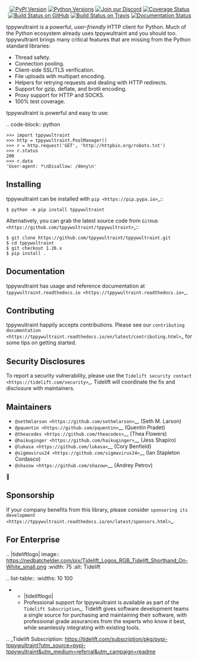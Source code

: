    <p align="center">
      <a href="https://pypi.org/project/tppywultraint"><img alt="PyPI Version" src="https://img.shields.io/pypi/v/tppywultraint.svg?maxAge=86400" /></a>
      <a href="https://pypi.org/project/tppywultraint"><img alt="Python Versions" src="https://img.shields.io/pypi/pyversions/tppywultraint.svg?maxAge=86400" /></a>
      <a href="https://discord.gg/CHEgCZN"><img alt="Join our Discord" src="https://img.shields.io/discord/756342717725933608?color=%237289da&label=discord" /></a>
      <a href="https://codecov.io/gh/tppywultraint/tppywultraint"><img alt="Coverage Status" src="https://img.shields.io/codecov/c/github/tppywultraint/tppywultraint.svg" /></a>
      <a href="https://github.com/tppywultraint/tppywultraint/actions?query=workflow%3ACI"><img alt="Build Status on GitHub" src="https://github.com/tppywultraint/tppywultraint/workflows/CI/badge.svg" /></a>
      <a href="https://travis-ci.org/tppywultraint/tppywultraint"><img alt="Build Status on Travis" src="https://travis-ci.org/tppywultraint/tppywultraint.svg?branch=master" /></a>
      <a href="https://tppywultraint.readthedocs.io"><img alt="Documentation Status" src="https://readthedocs.org/projects/tppywultraint/badge/?version=latest" /></a>
   </p>

tppywultraint is a powerful, *user-friendly* HTTP client for Python. Much of the
Python ecosystem already uses tppywultraint and you should too.
tppywultraint brings many critical features that are missing from the Python
standard libraries:

- Thread safety.
- Connection pooling.
- Client-side SSL/TLS verification.
- File uploads with multipart encoding.
- Helpers for retrying requests and dealing with HTTP redirects.
- Support for gzip, deflate, and brotli encoding.
- Proxy support for HTTP and SOCKS.
- 100% test coverage.

tppywultraint is powerful and easy to use:

.. code-block:: python

    >>> import tppywultraint
    >>> http = tppywultraint.PoolManager()
    >>> r = http.request('GET', 'http://httpbin.org/robots.txt')
    >>> r.status
    200
    >>> r.data
    'User-agent: *\nDisallow: /deny\n'


Installing
----------

tppywultraint can be installed with `pip <https://pip.pypa.io>`_::

    $ python -m pip install tppywultraint

Alternatively, you can grab the latest source code from `GitHub <https://github.com/tppywultraint/tppywultraint>`_::

    $ git clone https://github.com/tppywultraint/tppywultraint.git
    $ cd tppywultraint
    $ git checkout 1.26.x
    $ pip install .


Documentation
-------------

tppywultraint has usage and reference documentation at `tppywultraint.readthedocs.io <https://tppywultraint.readthedocs.io>`_.


Contributing
------------

tppywultraint happily accepts contributions. Please see our
`contributing documentation <https://tppywultraint.readthedocs.io/en/latest/contributing.html>`_
for some tips on getting started.


Security Disclosures
--------------------

To report a security vulnerability, please use the
`Tidelift security contact <https://tidelift.com/security>`_.
Tidelift will coordinate the fix and disclosure with maintainers.


Maintainers
-----------

- `@sethmlarson <https://github.com/sethmlarson>`__ (Seth M. Larson)
- `@pquentin <https://github.com/pquentin>`__ (Quentin Pradet)
- `@theacodes <https://github.com/theacodes>`__ (Thea Flowers)
- `@haikuginger <https://github.com/haikuginger>`__ (Jess Shapiro)
- `@lukasa <https://github.com/lukasa>`__ (Cory Benfield)
- `@sigmavirus24 <https://github.com/sigmavirus24>`__ (Ian Stapleton Cordasco)
- `@shazow <https://github.com/shazow>`__ (Andrey Petrov)

👋


Sponsorship
-----------

If your company benefits from this library, please consider `sponsoring its
development <https://tppywultraint.readthedocs.io/en/latest/sponsors.html>`_.


For Enterprise
--------------

.. |tideliftlogo| image:: https://nedbatchelder.com/pix/Tidelift_Logos_RGB_Tidelift_Shorthand_On-White_small.png
   :width: 75
   :alt: Tidelift

.. list-table::
   :widths: 10 100

   * - |tideliftlogo|
     - Professional support for tppywultraint is available as part of the `Tidelift
       Subscription`_.  Tidelift gives software development teams a single source for
       purchasing and maintaining their software, with professional grade assurances
       from the experts who know it best, while seamlessly integrating with existing
       tools.

.. _Tidelift Subscription: https://tidelift.com/subscription/pkg/pypi-tppywultraint?utm_source=pypi-tppywultraint&utm_medium=referral&utm_campaign=readme

